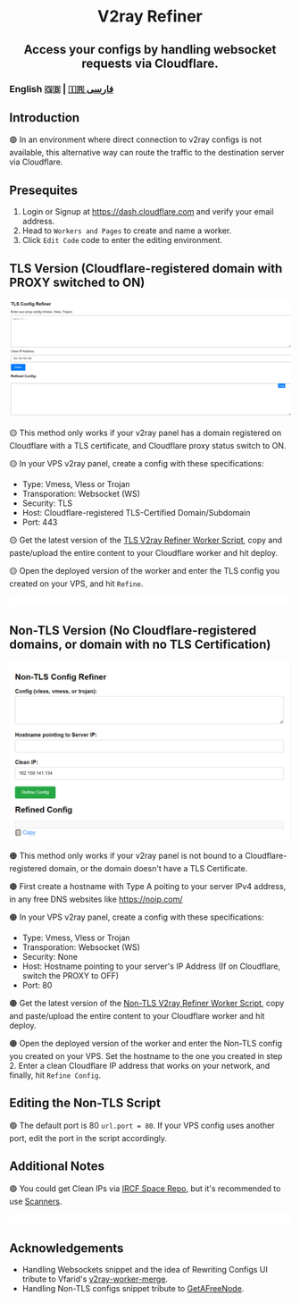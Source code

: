 <h1 align="center">
  V2ray Refiner
</h1>

<h2 align="center">
Access your configs by handling websocket requests via Cloudflare.
  <h3>
    English 🇬🇧 | <a href="README_FA.md">🇮🇷 فارسی</a>
  </h3> 
</h2>


## Introduction
🟢 In an environment where direct connection to v2ray configs is not available, this alternative way can route the traffic to the destination server via Cloudflare.

## Presequites
1. Login or Signup at https://dash.cloudflare.com and verify your email address.
2. Head to `Workers and Pages` to create and name a worker.
3. Click `Edit Code` code to enter the editing environment.

## TLS Version (Cloudflare-registered domain with PROXY switched to ON)

<p align="center">
  <img src="assets/tls.jpg" alt="html.jpg" width="600"/>
</p>

🟡 This method only works if your v2ray panel has a domain registered on Cloudflare with a TLS certificate, and Cloudflare proxy status switch to ON. 

🟡 In your VPS v2ray panel, create a config with these specifications:
* Type: Vmess, Vless or Trojan
* Transporation: Websocket (WS)
* Security: TLS
* Host: Cloudflare-registered TLS-Certified Domain/Subdomain
* Port: 443

🟡 Get the latest version of the [TLS V2ray Refiner Worker Script](https://github.com/Surfboardv2ray/v2ray-refiner/releases/latest/download/_worker.js), copy and paste/upload the entire content to your Cloudflare worker and hit deploy.

🟡 Open the deployed version of the worker and enter the TLS config you created on your VPS, and hit `Refine`.

![0](./assets/redline.gif)

## Non-TLS Version (No Cloudflare-registered domains, or domain with no TLS Certification)

<p align="center">
  <img src="assets/non-tls.jpg" alt="html.jpg" width="600"/>
</p>

🟠 This method only works if your v2ray panel is not bound to a Cloudflare-registered domain, or the domain doesn't have a TLS Certificate. 

🟠 First create a hostname with Type A poiting to your server IPv4 address, in any free DNS websites like https://noip.com/

🟠 In your VPS v2ray panel, create a config with these specifications:
* Type: Vmess, Vless or Trojan
* Transporation: Websocket (WS)
* Security: None
* Host: Hostname pointing to your server's IP Address (If on Cloudflare, switch the PROXY to OFF)
* Port: 80

🟠 Get the latest version of the [Non-TLS V2ray Refiner Worker Script](https://github.com/Surfboardv2ray/v2ray-refiner/releases/latest/download/_worker.js), copy and paste/upload the entire content to your Cloudflare worker and hit deploy.

🟠 Open the deployed version of the worker and enter the Non-TLS config you created on your VPS. Set the hostname to the one you created in step 2. Enter a clean Cloudflare IP address that works on your network, and finally, hit `Refine Config`.

## Editing the Non-TLS Script
🟢 The default port is 80 `url.port = 80`. If your VPS config uses another port, edit the port in the script accordingly.

## Additional Notes
🟢 You could get Clean IPs via [IRCF Space Repo](https://github.com/ircfspace/cf2dns/blob/master/list/ipv4.json), but it's recommended to use [Scanners](https://ircf.space/scanner.html).

![0](./assets/redline.gif)

## Acknowledgements
* Handling Websockets snippet and the idea of Rewriting Configs UI tribute to Vfarid's [v2ray-worker-merge](https://github.com/vfarid/v2ray-worker-merge/tree/main).
* Handling Non-TLS configs snippet tribute to [GetAFreeNode](https://getafreenode.com/blog/index.php/tutorial/31.html).
